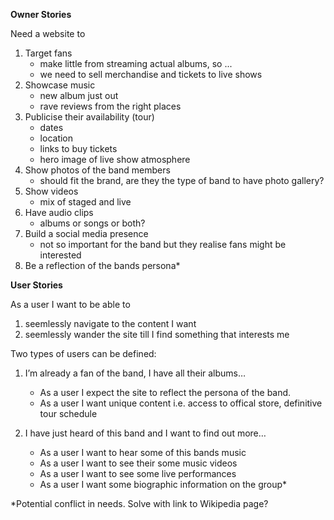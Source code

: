 **Owner Stories**

Need a website to
1. Target fans
     - make little from streaming actual albums, so ...
     - we need to sell merchandise and tickets to live shows
2. Showcase music
     - new album just out
     - rave reviews from the right places
3. Publicise their availability (tour)
     - dates
     - location
     - links to buy tickets
     - hero image of live show atmosphere
4. Show photos of the band members
     - should fit the brand, are they the type of band to have photo gallery?
5. Show videos
     - mix of staged and live
6. Have audio clips
     - albums or songs or both?
7. Build a social media presence
    - not so important for the band but they realise fans might be interested 
8. Be a reflection of the bands persona*

**User Stories**

As a user I want to be able to
 1) seemlessly navigate to the content I want
 2) seemlessly wander the site till I find something that interests me

Two types of users can be defined:

1. I’m already a fan of the band, I have all their albums…
    - As a user I expect the site to reflect the persona of the band.
    - As a user I want unique content i.e. access to offical store, definitive tour schedule 

2. I have just heard of this band and I want to find out more…
    - As a user I want to hear some of this bands music
    - As a user I want to see their some music videos
    - As a user I want to see some live performances
    - As a user I want some biographic information on the group*

*Potential conflict in needs. Solve with link to Wikipedia page?


 